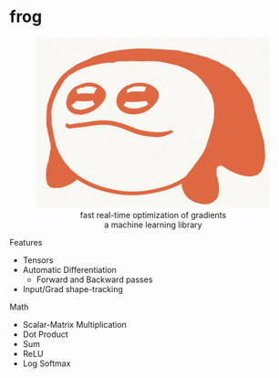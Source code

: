 # frog 


<p align="center" >
  <img src="https://github.com/kevbuh/frog/blob/main/froog.jpeg" alt="froog the frog" height="300">
  <br/>
  fast real-time optimization of gradients 
  <br/>
  a machine learning library
</p>



Features
- Tensors
- Automatic Differentiation
    - Forward and Backward passes
- Input/Grad shape-tracking

Math
- Scalar-Matrix Multiplication
- Dot Product
- Sum
- ReLU
- Log Softmax
